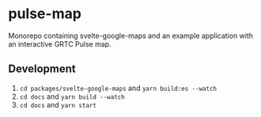 # pulse-map

Monorepo containing svelte-google-maps and an example application with an interactive GRTC Pulse map. 

## Development

1. `cd packages/svelte-google-maps` and `yarn build:es --watch`
2. `cd docs` and `yarn build --watch`
3. `cd docs` and `yarn start`
